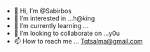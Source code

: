 - 👋 Hi, I’m @Sabirbos
- 👀 I’m interested in ...h@king
- 🌱 I’m currently learning ...
- 💞️ I’m looking to collaborate on ...y0u
- 📫 How to reach me ... Tqtsalma@gmail.com

<!---
Sabirbos/Sabirbos is a ✨ special ✨ repository because its `README.md` (this file) appears on your GitHub profile.
You can click the Preview link to take a look at your changes.
--->
